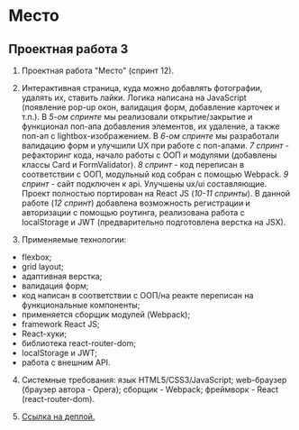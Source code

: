 # Место

## Проектная работа 3

1. Проектная работа "Место" (спринт 12).

2. Интерактивная страница, куда можно добавлять фотографии, удалять их, ставить лайки. Логика написана на JavaScript (появление pop-up окон, валидация форм, добавление карточек и т.п.). В *5-ом спринте* мы реализовали открытие/закрытие и функционал поп-апа добавления элементов, их удаление, а также поп-ап с lightbox-изображением. В *6-ом спринте* мы разработали валидацию форм и улучшили UX при работе с поп-апами. *7 спринт* - рефакторинг кода, начало работы с ООП и модулями (добавлены классы Card и FormValidator). *8 спринт* - код переписан в соответствии с ООП, модульный код собран с помощью Webpack. *9 спринт* - сайт подключен к api. Улучшены ux/ui составляющие.
Проект полностью портирован на React JS (*10-11 спринты*).
В данной работе (*12 спринт*) добавлена возможность регистрации и авторизации с помощью роутинга, реализована работа с localStorage и JWT (предварительно подготовлена верстка на JSX).

3. Применяемые технологии:
  - flexbox;
  - grid layout;
  - адаптивная верстка;
  - валидация форм;
  - код написан в соответствии с ООП/на реакте переписан на функциональные компоненты;
  - применяется сборщик модулей (Webpack);
  - framework React JS;
  - React-хуки;
  - библиотека react-router-dom;
  - localStorage и JWT;
  - работа с внешним API.

4. Системные требования: язык HTML5/CSS3/JavaScript; web-браузер (браузер автора - Opera); сборщик - Webpack; фреймворк - React (react-router-dom).

5. [Ссылка на деплой.](https://react-mesto-auth-nu.vercel.app/ "Ссылка на деплой.")
